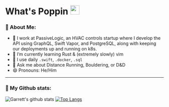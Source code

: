 # What's Poppin <img src="https://github.com/TheDudeThatCode/TheDudeThatCode/blob/master/Assets/Hi.gif" width="29px">

### 🤵 About Me:
- 🏦 I work at PassiveLogic, an HVAC controls startup where I develop the API using GraphQL, Swift Vapor, and PostgreSQL, along with keeping our deployments up and running on k8s.
- 🌱 I’m currently learning Rust & (extremely slowly) vim
- 🤔 I use daily ```.swift```, ```.docker```, ```.sql```
- 💬 Ask me about Distance Running, Bouldering, or D&D
- 😄 Pronouns: He/Him

---
### 🎷 My Github stats:
![Garrett's github stats](https://github-readme-stats.vercel.app/api?username=GNMoseke&show_icons=true&title_color=ffc857&theme=catppuccin_mocha&hide=["stars"])
[![Top Langs](https://github-readme-stats.vercel.app/api/top-langs/?username=GNMoseke&layout=compact&text_color=cdd6f4&bg_color=1e1e2e&hide=shaderlab&exclude_repo=GMTK-jam-2022)](https://github.com/anuraghazra/github-readme-stats)
